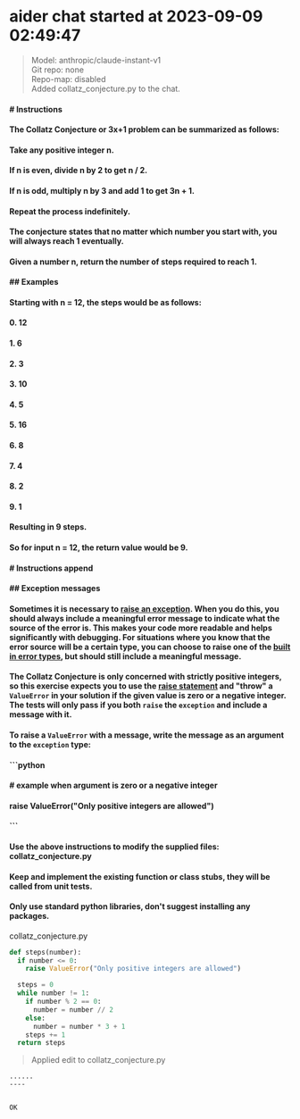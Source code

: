 
# aider chat started at 2023-09-09 02:49:47

> Model: anthropic/claude-instant-v1  
> Git repo: none  
> Repo-map: disabled  
> Added collatz_conjecture.py to the chat.  

#### # Instructions  
####   
#### The Collatz Conjecture or 3x+1 problem can be summarized as follows:  
####   
#### Take any positive integer n.  
#### If n is even, divide n by 2 to get n / 2.  
#### If n is odd, multiply n by 3 and add 1 to get 3n + 1.  
#### Repeat the process indefinitely.  
#### The conjecture states that no matter which number you start with, you will always reach 1 eventually.  
####   
#### Given a number n, return the number of steps required to reach 1.  
####   
#### ## Examples  
####   
#### Starting with n = 12, the steps would be as follows:  
####   
#### 0. 12  
#### 1. 6  
#### 2. 3  
#### 3. 10  
#### 4. 5  
#### 5. 16  
#### 6. 8  
#### 7. 4  
#### 8. 2  
#### 9. 1  
####   
#### Resulting in 9 steps.  
#### So for input n = 12, the return value would be 9.  
#### # Instructions append  
####   
#### ## Exception messages  
####   
#### Sometimes it is necessary to [raise an exception](https://docs.python.org/3/tutorial/errors.html#raising-exceptions). When you do this, you should always include a **meaningful error message** to indicate what the source of the error is. This makes your code more readable and helps significantly with debugging. For situations where you know that the error source will be a certain type, you can choose to raise one of the [built in error types](https://docs.python.org/3/library/exceptions.html#base-classes), but should still include a meaningful message.  
####   
#### The Collatz Conjecture is only concerned with **strictly positive integers**, so this exercise expects you to use the [raise statement](https://docs.python.org/3/reference/simple_stmts.html#the-raise-statement) and "throw" a `ValueError` in your solution if the given value is zero or a negative integer. The tests will only pass if you both `raise` the `exception` and include a message with it.  
####   
#### To raise a `ValueError` with a message, write the message as an argument to the `exception` type:  
####   
#### ```python  
#### # example when argument is zero or a negative integer  
#### raise ValueError("Only positive integers are allowed")  
#### ```  
####   
#### ####  
####   
#### Use the above instructions to modify the supplied files: collatz_conjecture.py  
#### Keep and implement the existing function or class stubs, they will be called from unit tests.  
#### Only use standard python libraries, don't suggest installing any packages.  

collatz_conjecture.py
```python
def steps(number):
  if number <= 0:
    raise ValueError("Only positive integers are allowed")

  steps = 0
  while number != 1:
    if number % 2 == 0:
      number = number // 2
    else: 
      number = number * 3 + 1
    steps += 1
  return steps
```

> Applied edit to collatz_conjecture.py  
```
......
----


OK

```